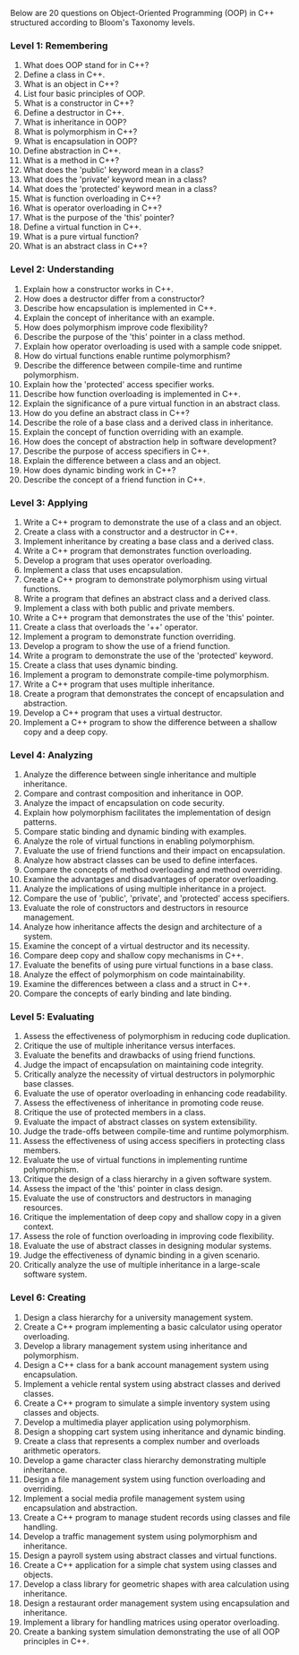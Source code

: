Below are 20 questions on Object-Oriented Programming (OOP) in C++ structured according to Bloom's Taxonomy levels.

### Level 1: Remembering

1. What does OOP stand for in C++?
2. Define a class in C++.
3. What is an object in C++?
4. List four basic principles of OOP.
5. What is a constructor in C++?
6. Define a destructor in C++.
7. What is inheritance in OOP?
8. What is polymorphism in C++?
9. What is encapsulation in OOP?
10. Define abstraction in C++.
11. What is a method in C++?
12. What does the 'public' keyword mean in a class?
13. What does the 'private' keyword mean in a class?
14. What does the 'protected' keyword mean in a class?
15. What is function overloading in C++?
16. What is operator overloading in C++?
17. What is the purpose of the 'this' pointer?
18. Define a virtual function in C++.
19. What is a pure virtual function?
20. What is an abstract class in C++?

### Level 2: Understanding

1. Explain how a constructor works in C++.
2. How does a destructor differ from a constructor?
3. Describe how encapsulation is implemented in C++.
4. Explain the concept of inheritance with an example.
5. How does polymorphism improve code flexibility?
6. Describe the purpose of the 'this' pointer in a class method.
7. Explain how operator overloading is used with a sample code snippet.
8. How do virtual functions enable runtime polymorphism?
9. Describe the difference between compile-time and runtime polymorphism.
10. Explain how the 'protected' access specifier works.
11. Describe how function overloading is implemented in C++.
12. Explain the significance of a pure virtual function in an abstract class.
13. How do you define an abstract class in C++?
14. Describe the role of a base class and a derived class in inheritance.
15. Explain the concept of function overriding with an example.
16. How does the concept of abstraction help in software development?
17. Describe the purpose of access specifiers in C++.
18. Explain the difference between a class and an object.
19. How does dynamic binding work in C++?
20. Describe the concept of a friend function in C++.

### Level 3: Applying

1. Write a C++ program to demonstrate the use of a class and an object.
2. Create a class with a constructor and a destructor in C++.
3. Implement inheritance by creating a base class and a derived class.
4. Write a C++ program that demonstrates function overloading.
5. Develop a program that uses operator overloading.
6. Implement a class that uses encapsulation.
7. Create a C++ program to demonstrate polymorphism using virtual functions.
8. Write a program that defines an abstract class and a derived class.
9. Implement a class with both public and private members.
10. Write a C++ program that demonstrates the use of the 'this' pointer.
11. Create a class that overloads the '++' operator.
12. Implement a program to demonstrate function overriding.
13. Develop a program to show the use of a friend function.
14. Write a program to demonstrate the use of the 'protected' keyword.
15. Create a class that uses dynamic binding.
16. Implement a program to demonstrate compile-time polymorphism.
17. Write a C++ program that uses multiple inheritance.
18. Create a program that demonstrates the concept of encapsulation and abstraction.
19. Develop a C++ program that uses a virtual destructor.
20. Implement a C++ program to show the difference between a shallow copy and a deep copy.

### Level 4: Analyzing

1. Analyze the difference between single inheritance and multiple inheritance.
2. Compare and contrast composition and inheritance in OOP.
3. Analyze the impact of encapsulation on code security.
4. Explain how polymorphism facilitates the implementation of design patterns.
5. Compare static binding and dynamic binding with examples.
6. Analyze the role of virtual functions in enabling polymorphism.
7. Evaluate the use of friend functions and their impact on encapsulation.
8. Analyze how abstract classes can be used to define interfaces.
9. Compare the concepts of method overloading and method overriding.
10. Examine the advantages and disadvantages of operator overloading.
11. Analyze the implications of using multiple inheritance in a project.
12. Compare the use of 'public', 'private', and 'protected' access specifiers.
13. Evaluate the role of constructors and destructors in resource management.
14. Analyze how inheritance affects the design and architecture of a system.
15. Examine the concept of a virtual destructor and its necessity.
16. Compare deep copy and shallow copy mechanisms in C++.
17. Evaluate the benefits of using pure virtual functions in a base class.
18. Analyze the effect of polymorphism on code maintainability.
19. Examine the differences between a class and a struct in C++.
20. Compare the concepts of early binding and late binding.

### Level 5: Evaluating

1. Assess the effectiveness of polymorphism in reducing code duplication.
2. Critique the use of multiple inheritance versus interfaces.
3. Evaluate the benefits and drawbacks of using friend functions.
4. Judge the impact of encapsulation on maintaining code integrity.
5. Critically analyze the necessity of virtual destructors in polymorphic base classes.
6. Evaluate the use of operator overloading in enhancing code readability.
7. Assess the effectiveness of inheritance in promoting code reuse.
8. Critique the use of protected members in a class.
9. Evaluate the impact of abstract classes on system extensibility.
10. Judge the trade-offs between compile-time and runtime polymorphism.
11. Assess the effectiveness of using access specifiers in protecting class members.
12. Evaluate the use of virtual functions in implementing runtime polymorphism.
13. Critique the design of a class hierarchy in a given software system.
14. Assess the impact of the 'this' pointer in class design.
15. Evaluate the use of constructors and destructors in managing resources.
16. Critique the implementation of deep copy and shallow copy in a given context.
17. Assess the role of function overloading in improving code flexibility.
18. Evaluate the use of abstract classes in designing modular systems.
19. Judge the effectiveness of dynamic binding in a given scenario.
20. Critically analyze the use of multiple inheritance in a large-scale software system.

### Level 6: Creating

1. Design a class hierarchy for a university management system.
2. Create a C++ program implementing a basic calculator using operator overloading.
3. Develop a library management system using inheritance and polymorphism.
4. Design a C++ class for a bank account management system using encapsulation.
5. Implement a vehicle rental system using abstract classes and derived classes.
6. Create a C++ program to simulate a simple inventory system using classes and objects.
7. Develop a multimedia player application using polymorphism.
8. Design a shopping cart system using inheritance and dynamic binding.
9. Create a class that represents a complex number and overloads arithmetic operators.
10. Develop a game character class hierarchy demonstrating multiple inheritance.
11. Design a file management system using function overloading and overriding.
12. Implement a social media profile management system using encapsulation and abstraction.
13. Create a C++ program to manage student records using classes and file handling.
14. Develop a traffic management system using polymorphism and inheritance.
15. Design a payroll system using abstract classes and virtual functions.
16. Create a C++ application for a simple chat system using classes and objects.
17. Develop a class library for geometric shapes with area calculation using inheritance.
18. Design a restaurant order management system using encapsulation and inheritance.
19. Implement a library for handling matrices using operator overloading.
20. Create a banking system simulation demonstrating the use of all OOP principles in C++.
